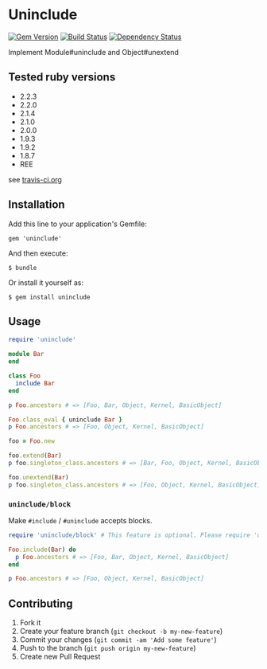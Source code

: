 # Uninclude

[![Gem Version](https://badge.fury.io/rb/uninclude.svg)](http://rubygems.org/gems/uninclude)
[![Build Status](https://travis-ci.org/rosylilly/uninclude.svg?branch=master)](https://travis-ci.org/rosylilly/uninclude)
[![Dependency Status](https://gemnasium.com/rosylilly/uninclude.svg)](https://gemnasium.com/rosylilly/uninclude)

Implement Module#uninclude and Object#unextend

## Tested ruby versions

- 2.2.3
- 2.2.0
- 2.1.4
- 2.1.0
- 2.0.0
- 1.9.3
- 1.9.2
- 1.8.7
- REE

see [travis-ci.org](https://travis-ci.org/rosylilly/uninclude)

## Installation

Add this line to your application's Gemfile:

    gem 'uninclude'

And then execute:

    $ bundle

Or install it yourself as:

    $ gem install uninclude

## Usage

```ruby
require 'uninclude'

module Bar
end

class Foo
  include Bar
end

p Foo.ancestors # => [Foo, Bar, Object, Kernel, BasicObject]

Foo.class_eval { uninclude Bar }
p Foo.ancestors # => [Foo, Object, Kernel, BasicObject]

foo = Foo.new

foo.extend(Bar)
p foo.singleton_class.ancestors # => [Bar, Foo, Object, Kernel, BasicObject]

foo.unextend(Bar)
p foo.singleton_class.ancestors # => [Foo, Object, Kernel, BasicObject]
```

### `uninclude/block`

Make `#include` / `#uninclude` accepts blocks.

```ruby
require 'uninclude/block' # This feature is optional. Please require 'uninclude/block' first.

Foo.include(Bar) do
  p Foo.ancestors # => [Foo, Bar, Object, Kernel, BasicObject]
end

p Foo.ancestors # => [Foo, Object, Kernel, BasicObject]
```

## Contributing

1. Fork it
2. Create your feature branch (`git checkout -b my-new-feature`)
3. Commit your changes (`git commit -am 'Add some feature'`)
4. Push to the branch (`git push origin my-new-feature`)
5. Create new Pull Request
